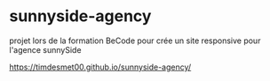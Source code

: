 # sunnyside-agency

projet lors de la formation BeCode pour crée un site responsive pour l'agence sunnySide

https://timdesmet00.github.io/sunnyside-agency/
